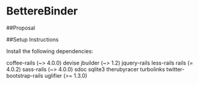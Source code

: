 # BettereBinder

##Proposal


##Setup Instructions

Install the following dependencies:

  coffee-rails (~> 4.0.0)
  devise
  jbuilder (~> 1.2)
  jquery-rails
  less-rails
  rails (= 4.0.2)
  sass-rails (~> 4.0.0)
  sdoc
  sqlite3
  therubyracer
  turbolinks
  twitter-bootstrap-rails
  uglifier (>= 1.3.0)
